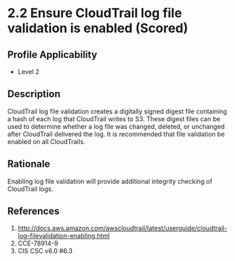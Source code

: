 # 2.2 Ensure CloudTrail log file validation is enabled (Scored)

## Profile Applicability

- Level 2

## Description

CloudTrail log file validation creates a digitally  signed digest file containing a hash of each log that CloudTrail writes to S3. These digest files can be used to determine whether a log file was changed, deleted, or unchanged after CloudTrail delivered the log. It is recommended that file validation be enabled on all CloudTrails.

## Rationale

Enabling log file validation will provide additional integrity checking of CloudTrail logs.

## References

1. http://docs.aws.amazon.com/awscloudtrail/latest/userguide/cloudtrail-log-filevalidation-enabling.html
2. CCE-78914-9
3. CIS CSC v6.0 #6.3
